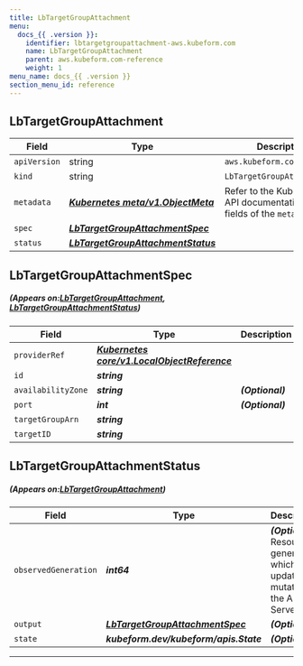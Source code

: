 ```yaml
---
title: LbTargetGroupAttachment
menu:
  docs_{{ .version }}:
    identifier: lbtargetgroupattachment-aws.kubeform.com
    name: LbTargetGroupAttachment
    parent: aws.kubeform.com-reference
    weight: 1
menu_name: docs_{{ .version }}
section_menu_id: reference
---
```


## LbTargetGroupAttachment
| Field | Type | Description |
| ------ | ----- | ----------- |
| `apiVersion` | string | `aws.kubeform.com/v1alpha1` |
|    `kind` | string | `LbTargetGroupAttachment` |
| `metadata` | ***[Kubernetes meta/v1.ObjectMeta](https://kubernetes.io/docs/reference/generated/kubernetes-api/v1.13/#objectmeta-v1-meta)***|Refer to the Kubernetes API documentation for the fields of the `metadata` field.|
| `spec` | ***[LbTargetGroupAttachmentSpec](#LbTargetGroupAttachmentSpec)***||
| `status` | ***[LbTargetGroupAttachmentStatus](#LbTargetGroupAttachmentStatus)***||
## LbTargetGroupAttachmentSpec
##### (Appears on:[LbTargetGroupAttachment](#LbTargetGroupAttachment), [LbTargetGroupAttachmentStatus](#LbTargetGroupAttachmentStatus))
| Field | Type | Description |
| ------ | ----- | ----------- |
| `providerRef` | ***[Kubernetes core/v1.LocalObjectReference](https://kubernetes.io/docs/reference/generated/kubernetes-api/v1.13/#localobjectreference-v1-core)***||
| `id` | ***string***||
| `availabilityZone` | ***string***| ***(Optional)*** |
| `port` | ***int***| ***(Optional)*** |
| `targetGroupArn` | ***string***||
| `targetID` | ***string***||
## LbTargetGroupAttachmentStatus
##### (Appears on:[LbTargetGroupAttachment](#LbTargetGroupAttachment))
| Field | Type | Description |
| ------ | ----- | ----------- |
| `observedGeneration` | ***int64***| ***(Optional)*** Resource generation, which is updated on mutation by the API Server.|
| `output` | ***[LbTargetGroupAttachmentSpec](#LbTargetGroupAttachmentSpec)***| ***(Optional)*** |
| `state` | ***kubeform.dev/kubeform/apis.State***| ***(Optional)*** |
---
